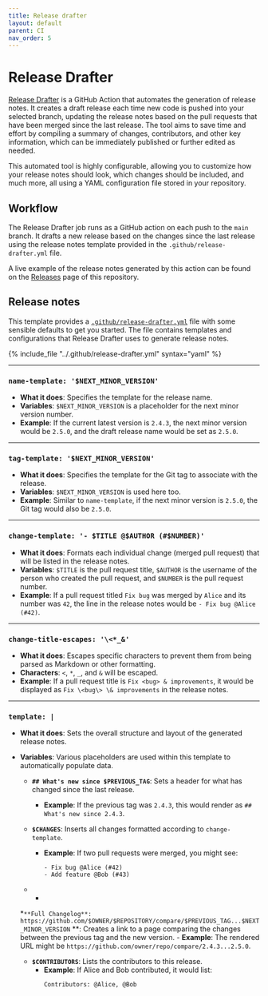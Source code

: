 ```yaml
---
title: Release drafter
layout: default
parent: CI
nav_order: 5
---
```


#  Release Drafter

[Release Drafter](https://github.com/release-drafter/release-drafter) is a
GitHub Action that automates the generation of release notes. It creates a draft
release each time new code is pushed into your selected branch, updating the
release notes based on the pull requests that have been merged since the last
release. The tool aims to save time and effort by compiling a summary of
changes, contributors, and other key information, which can be immediately
published or further edited as needed.

This automated tool is highly configurable, allowing you to customize how your
release notes should look, which changes should be included, and much more, all
using a YAML configuration file stored in your repository.

## Workflow

The Release Drafter job runs as a GitHub action on each push to the `main` 
branch. It drafts a new release based on the changes since the last release using
the release notes template provided in the `.github/release-drafter.yml` file.

A live example of the release notes generated by this action can be found on the
[Releases](https://github.com/AlexSkrypnyk/scaffold/releases) page of this
repository.

## Release notes

This template provides
a [`.github/release-drafter.yml`](https://github.com/AlexSkrypnyk/scaffold/blob/main/.github/release-drafter.yml)
file with some sensible defaults to get you started. The file contains templates
and configurations that Release Drafter uses to generate release notes.

{% include_file "../.github/release-drafter.yml" syntax="yaml" %}

---

### `name-template: '$NEXT_MINOR_VERSION'`

- **What it does**: Specifies the template for the release name.
- **Variables**: `$NEXT_MINOR_VERSION` is a placeholder for the next minor
  version number.
- **Example**: If the current latest version is `2.4.3`, the next minor version
  would be `2.5.0`, and the draft release name would be set as `2.5.0`.

---

### `tag-template: '$NEXT_MINOR_VERSION'`

- **What it does**: Specifies the template for the Git tag to associate with the
  release.
- **Variables**: `$NEXT_MINOR_VERSION` is used here too.
- **Example**: Similar to `name-template`, if the next minor version is `2.5.0`,
  the Git tag would also be `2.5.0`.

---

### `change-template: '- $TITLE @$AUTHOR (#$NUMBER)'`

- **What it does**: Formats each individual change (merged pull request) that
  will be listed in the release notes.
- **Variables**: `$TITLE` is the pull request title, `$AUTHOR` is the username
  of the person who created the pull request, and `$NUMBER` is the pull request
  number.
- **Example**: If a pull request titled `Fix bug` was merged by `Alice` and its
  number was `42`, the line in the release notes would
  be `- Fix bug @Alice (#42)`.

---

### `change-title-escapes: '\<*_&'`

- **What it does**: Escapes specific characters to prevent them from being
  parsed as Markdown or other formatting.
- **Characters**: `<`, `*`, `_`, and `&` will be escaped.
- **Example**: If a pull request title is `Fix <bug> & improvements`, it would
  be displayed as `Fix \<bug\> \& improvements` in the release notes.

---

### `template: |`

- **What it does**: Sets the overall structure and layout of the generated
  release notes.
- **Variables**: Various placeholders are used within this template to
  automatically populate data.

    - **`## What's new since $PREVIOUS_TAG`**: Sets a header for what has
      changed since the last release.
        - **Example**: If the previous tag was `2.4.3`, this would render
          as `## What's new since 2.4.3`.

    - **`$CHANGES`**: Inserts all changes formatted according
      to `change-template`.
        - **Example**: If two pull requests were merged, you might see:

          ```
          - Fix bug @Alice (#42)
          - Add feature @Bob (#43)
          ```

    -
        *
    *`**Full Changelog**: https://github.com/$OWNER/$REPOSITORY/compare/$PREVIOUS_TAG...$NEXT_MINOR_VERSION`
    **: Creates a link to a page comparing the changes between the previous
    tag and the new version.
        - **Example**: The rendered URL might
          be `https://github.com/owner/repo/compare/2.4.3...2.5.0`.

    - **`$CONTRIBUTORS`**: Lists the contributors to this release.
        - **Example**: If Alice and Bob contributed, it would list:
          ```
          Contributors: @Alice, @Bob
          ```
